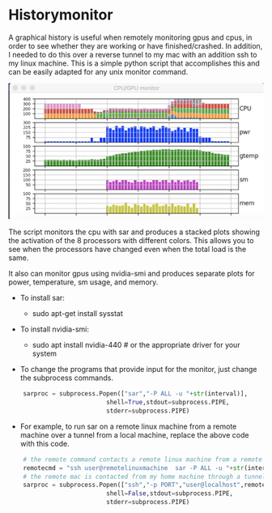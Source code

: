 # Historymonitor

A graphical history is useful when remotely monitoring gpus and cpus, in order to see whether they are working or have finished/crashed.  In addition, I needed to do this over a reverse tunnel to my mac with an addition ssh to my linux machine.  This is a simple python script that accomplishes this and can be easily adapted for any unix monitor command.

![](history2.png)

The script monitors the cpu with sar and produces a stacked plots showing the activation of the 8 processors with different colors.  This allows you to see when the processors have changed even when the total load is the same.

It also can monitor gpus using nvidia-smi and produces separate plots for power, temperature, sm usage, and memory.

- To install sar:
  - sudo apt-get install sysstat
- To install nvidia-smi:
  - sudo apt install nvidia-440       # or the appropriate driver for your system


- To change the programs that provide input for the monitor, just change the subprocess commands.
```python
    sarproc = subprocess.Popen(["sar","-P ALL -u "+str(interval)],
                           shell=True,stdout=subprocess.PIPE,
                           stderr=subprocess.PIPE)
```
- For example, to run sar on a remote linux machine from a remote machine over a tunnel from a local machine, replace the above code with this code.
```python
    # the remote command contacts a remote linux machine from a remote mac and run sar to get the cpu activity
    remotecmd = "ssh user@remotelinuxmachine  sar -P ALL -u "+str(interval)
    # the remote mac is contacted from my home machine through a tunnel over PORT
    sarproc = subprocess.Popen(["ssh","-p PORT","user@localhost",remotecmd],
                           shell=False,stdout=subprocess.PIPE,
                           stderr=subprocess.PIPE)
```
